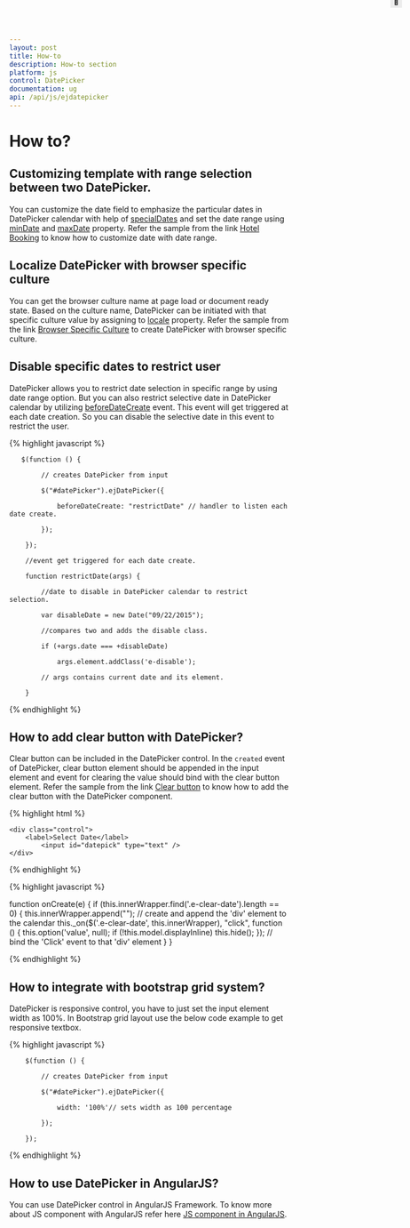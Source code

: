 ```yaml
---
layout: post
title: How-to
description: How-to section
platform: js
control: DatePicker
documentation: ug
api: /api/js/ejdatepicker
---
```

# How to?

## Customizing template with range selection between two DatePicker. 

You can customize the date field to emphasize the particular dates in DatePicker calendar with help of [specialDates](https://help.syncfusion.com/api/js/ejdatepicker#members:specialdates) and set the date range using [minDate](https://help.syncfusion.com/api/js/ejdatepicker#members:mindate) and [maxDate](https://help.syncfusion.com/api/js/ejdatepicker#members:maxdate) property. Refer the sample from the link [Hotel Booking](http://jsplayground.syncfusion.com/bdr5k4cg#) to know how to customize date with date range.

## Localize DatePicker with browser specific culture

You can get the browser culture name at page load or document ready state. Based on the culture name, DatePicker can be initiated with that specific culture value by assigning to [locale](https://help.syncfusion.com/api/js/ejdatepicker#members:locale) property. Refer the sample from the link [Browser Specific Culture](http://www.syncfusion.com/kb/4904/datepicker-control-culture-have-to-change-based-on-the-browser-language#) to create DatePicker with browser specific culture.

## Disable specific dates to restrict user

DatePicker allows you to restrict date selection in specific range by using date range option. But you can also restrict selective date in DatePicker calendar by utilizing [beforeDateCreate](https://help.syncfusion.com/api/js/ejdatepicker#events:beforedatecreate) event. This event will get triggered at each date creation. So you can disable the selective date in this event to restrict the user.

{% highlight javascript %}

       $(function () {

            // creates DatePicker from input

            $("#datePicker").ejDatePicker({

                beforeDateCreate: "restrictDate" // handler to listen each date create.

            });

        });

        //event get triggered for each date create.

        function restrictDate(args) {

            //date to disable in DatePicker calendar to restrict selection.

            var disableDate = new Date("09/22/2015");

            //compares two and adds the disable class.

            if (+args.date === +disableDate)

                args.element.addClass('e-disable');

            // args contains current date and its element.          

        }


{% endhighlight %}

## How to add clear button with DatePicker?

Clear button can be included in the DatePicker control. In the `created` event of DatePicker, clear button element should be appended in the input element and event for clearing the value should bind with the clear button element. Refer the sample from the link [Clear button](http://jsplayground.syncfusion.com/mmdn4d0q) to know how to add the clear button with the DatePicker component.

{% highlight html %}

    <div class="control">
        <label>Select Date</label>
            <input id="datepick" type="text" />
    </div>

<style>
    .e-clear-date {
        text-align: center;
        position: absolute;
        right: 24px;
        top: 0;
        line-height: 2;
        background: #ececec;
        width: 21px !important;
        height: 28px !important;
        margin-top: -14px !important;
    }

    .e-clear-date:hover {
       background: #86cbea;
       cursor: pointer;
    }

    .e-clear-date:before {
       content: "\e605";
       font-size: 16px;
       line-height: 1.8;
   }
</style>

{% endhighlight %}

{% highlight javascript %}

 function onCreate(e) {
        if (this.innerWrapper.find('.e-clear-date').length == 0) {
            this.innerWrapper.append("<span class='e-clear-date e-icon'></span>"); // create and append the 'div' element to the calendar
            this._on($('.e-clear-date', this.innerWrapper), "click", function () { this.option('value', null); if (!this.model.displayInline) this.hide(); }); // bind the 'Click' event to that 'div' element
        }
    }

{% endhighlight %}


## How to integrate with bootstrap grid system? 

DatePicker is responsive control, you have to just set the input element width as 100%. In Bootstrap grid layout use the below code example to get responsive textbox. 

{% highlight javascript %}

        $(function () {

            // creates DatePicker from input

            $("#datePicker").ejDatePicker({

                width: '100%'// sets width as 100 percentage

            });

        });

{% endhighlight %}

## How to use DatePicker in AngularJS?

You can use DatePicker control in AngularJS Framework. To know more about JS component with AngularJS refer here [JS component in AngularJS](https://help.syncfusion.com/js/angularjs).

